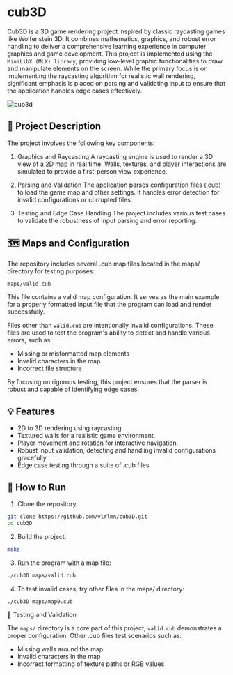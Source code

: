 # cub3D

Cub3D is a 3D game rendering project inspired by classic raycasting games like Wolfenstein 3D. It combines mathematics, graphics, and robust error handling to deliver a comprehensive learning experience in computer graphics and game development.
This project is implemented using the `MiniLibX (MLX) library`, providing low-level graphic functionalities to draw and manipulate elements on the screen. While the primary focus is on implementing the raycasting algorithm for realistic wall rendering, significant emphasis is placed on parsing and validating input to ensure that the application handles edge cases effectively.

![cub3d](https://github.com/vlrlmn/cub3D/blob/main/img/screen.gif)

## 📜 Project Description

The project involves the following key components:
1. Graphics and Raycasting
A raycasting engine is used to render a 3D view of a 2D map in real time. Walls, textures, and player interactions are simulated to provide a first-person view experience.

2. Parsing and Validation
The application parses configuration files (.cub) to load the game map and other settings. It handles error detection for invalid configurations or corrupted files.

3. Testing and Edge Case Handling
The project includes various test cases to validate the robustness of input parsing and error reporting.

## 🗺️ Maps and Configuration
The repository includes several .cub map files located in the maps/ directory for testing purposes:
```bash
maps/valid.cub
```
This file contains a valid map configuration. It serves as the main example for a properly formatted input file that the program can load and render successfully. 

Files other than `valid.cub` are intentionally invalid configurations. These files are used to test the program's ability to detect and handle various errors, such as:
- Missing or misformatted map elements
- Invalid characters in the map
- Incorrect file structure

By focusing on rigorous testing, this project ensures that the parser is robust and capable of identifying edge cases.
## 💡 Features

- 2D to 3D rendering using raycasting.
- Textured walls for a realistic game environment.
- Player movement and rotation for interactive navigation.
- Robust input validation, detecting and handling invalid configurations gracefully.
- Edge case testing through a suite of .cub files.

## 🚀 How to Run

1. Clone the repository:
```bash
git clone https://github.com/vlrlmn/cub3D.git
cd cub3D
```

2. Build the project:
```bash
make
```

3. Run the program with a map file:
```bash
./cub3D maps/valid.cub
```

4. To test invalid cases, try other files in the maps/ directory:
```bash
./cub3D maps/map0.cub
```

🧪 Testing and Validation

The `maps/` directory is a core part of this project, `valid.cub` demonstrates a proper configuration.
Other .cub files test scenarios such as:
- Missing walls around the map
- Invalid characters in the map
- Incorrect formatting of texture paths or RGB values
